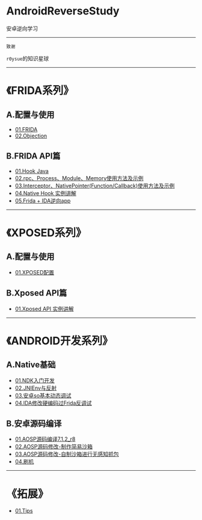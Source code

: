 # AndroidReverseStudy
安卓逆向学习

---

`致谢`

 `r0ysue`的知识星球

---

# 《FRIDA系列》
## A.配置与使用  
- [01.FRIDA](FRIDA/A01/README.md)
- [02.Objection](FRIDA/A02/README.md)

## B.FRIDA API篇
- [01.Hook Java](FRIDA/B01/README.md)
- [02.rpc、Process、Module、Memory使用方法及示例](FRIDA/B02/README.md)
- [03.Interceptor、NativePointer(Function/Callback)使用方法及示例](FRIDA/B03/README.md)
- [04.Native Hook 实例讲解](FRIDA/B04/README.md)
- [05.Frida + IDA逆向app](FRIDA/B05/README.md)

---

# 《XPOSED系列》
## A.配置与使用 
- [01.XPOSED配置](https://www.freebuf.com/articles/terminal/189021.html)

## B.Xposed API篇
- [01.Xposed API 实例讲解](XPOSED/B01/README.md)

---

# 《ANDROID开发系列》
## A.Native基础
- [01.NDK入门开发](Android/A01/README.md)
- [02.JNIEnv与反射](Android/A02/README.md)
- [03.安卓so基本动态调试](Android/A03/README.md)
- [04.IDA修改硬编码过Frida反调试](Android/A04/README.md)

## B.安卓源码编译
- [01.AOSP源码编译7.1.2_r8](Android/B01/README.md)
- [02.AOSP源码修改-制作简易沙箱](Android/B02/README.md)
- [03.AOSP源码修改-自制沙箱进行无感知抓包](Android/B03/README.md)
- [04.刷机](Android/B04/README.md)

---

# 《拓展》
- [01.Tips](拓展/A01/README.md)

